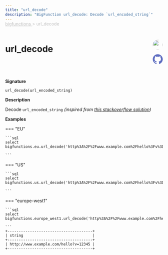 ```yaml
---
title: "url_decode"
description: "BigFunction url_decode: Decode `url_encoded_string`"
---
```


<span style="color: silver; position: relative; top: -1rem">
  <a href=".." style="color: silver">bigfunctions </a> > url_decode
</span>

# url_decode


<div style="position: relative; top: -4rem; margin-bottom:  -2rem; text-align: right; z-index: 9999;">
  
  <a href="https://stackoverflow.com/users/5221944/mikhail-berlyant" title="Credits: Mikhail Berlyant" target="_blank">
    <img src="https://i.stack.imgur.com/iqXab.png?s=256&g=1" width="32" style=" border-radius: 50% !important">
  </a>
  
  <a href="{REPO_URL}/tree/main/bigfunctions/url_decode.yaml" title="Edit on GitHub" target="_blank"><svg xmlns="http://www.w3.org/2000/svg" width="32" height="32" viewBox="0 0 24 24"><path fill="#5d6cc0" d="M12 0c-6.626 0-12 5.373-12 12 0 5.302 3.438 9.8 8.207 11.387.599.111.793-.261.793-.577v-2.234c-3.338.726-4.033-1.416-4.033-1.416-.546-1.387-1.333-1.756-1.333-1.756-1.089-.745.083-.729.083-.729 1.205.084 1.839 1.237 1.839 1.237 1.07 1.834 2.807 1.304 3.492.997.107-.775.418-1.305.762-1.604-2.665-.305-5.467-1.334-5.467-5.931 0-1.311.469-2.381 1.236-3.221-.124-.303-.535-1.524.117-3.176 0 0 1.008-.322 3.301 1.23.957-.266 1.983-.399 3.003-.404 1.02.005 2.047.138 3.006.404 2.291-1.552 3.297-1.23 3.297-1.23.653 1.653.242 2.874.118 3.176.77.84 1.235 1.911 1.235 3.221 0 4.609-2.807 5.624-5.479 5.921.43.372.823 1.102.823 2.222v3.293c0 .319.192.694.801.576 4.765-1.589 8.199-6.086 8.199-11.386 0-6.627-5.373-12-12-12z"/></svg></a>
</div>



**Signature** 
```
url_decode(url_encoded_string)
```

**Description**

Decode `url_encoded_string`
*(inspired from [this stackoverflow solution](https://stackoverflow.com/questions/13831391/bigquery-url-decode))*





**Examples**













=== "EU"

    ```sql
    select bigfunctions.eu.url_decode('http%3A%2F%2Fwww.example.com%2Fhello%3Fv%3D12345')
    
    ```




=== "US"

    ```sql
    select bigfunctions.us.url_decode('http%3A%2F%2Fwww.example.com%2Fhello%3Fv%3D12345')
    
    ```




=== "europe-west1"

    ```sql
    select bigfunctions.europe_west1.url_decode('http%3A%2F%2Fwww.example.com%2Fhello%3Fv%3D12345')
    
    ```









<pre style="margin-top: -1rem;">
<code style="padding-top: 0px; padding-bottom: 0px;">+--------------------------------------+
| string                               |
+--------------------------------------+
| http://www.example.com/hello?v=12345 |
+--------------------------------------+
</code>
</pre>









